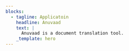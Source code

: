 ```yaml
---
blocks:
  - tagline: Applicatoin
    headline: Anuvaad
    text: |
      Anuvaad is a document translation tool.
    _template: hero
---
```


